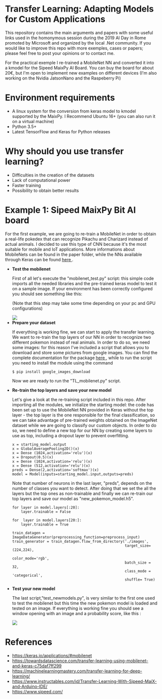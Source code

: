 # Transfer Learning: Adapting Models for Custom Applications
This repository contains the main arguments and papers with some useful links used in the homonymous session during the 2019 AI Day in Rome promoted by Microsoft and organized by the local .Net community. If you would like to improve this repo with more exemples, cases or papers; please feel free to post your opinions or to contact me.

For the practical exemple I re-trained a MobileNet NN and converted it into a kmodel for the Sipeed MaixPy AI Board. You can buy the board for about 20€, but I'm open to implement new examples on different devices (I'm also working on the Nvidia JatsonNano and the Raspeberry Pi)

# Environment requirements
- A linux system for the conversion from keras model to kmodel supported by the MaixPy. I Recommend Ubuntu 16+ (you can also run it on a virtual machine)
- Python 3.5+
- Latest TensorFlow and Keras for Python releases 

# Why should you use transfer learning?
- Difficulties in the creation of the datasets
- Lack of computational power 
- Faster training
- Possibility to obtain better results 

# Example 1: Sipeed MaixPy Bit AI board
For the first example, we are going to re-train a MobileNet in order to obtain a real-life pokedex that can recognize Pikachu and Charizard instead of actual animals. I decided to use this type of CNN because it's the most suitable for mobile and IoT applications. More informations about MobileNets can be found in the paper folder, while the NNs available through Keras can be found <a href="https://keras.io/applications/#mobilenet"> here </a>.
<ul>
  <li><b> Test the mobilenet </b></li>
  
First of all let's execute the "mobilenet_test.py" script: this simple code imports all the needed libraries and the pre-trained keras model to test it on a sample image. If your environment has been correctly configured you should see something like this:

(Note that this step may take some time depending on your pc and GPU configurations)

<img src="https://drive.google.com/uc?id=1N-gGAXOa3CjbYn2mM2fOfpQ-FbUjh0Au"> 


<li><b> Prepare your dataset </b></li>

If everything is working fine, we can start to apply the transfer learning. We want to re-train the top layers of our NN in order to recognize two different pokemon instead of real animals. In order to do so, we need some images: for this reason I've included a script that allows you to download and store some pictures from google images. You can find the complete documentation for the package <a href="https://github.com/hardikvasa/google-images-download"> here </a>, while to run the script you need to install the module using the command 

``` bashrc
$ pip install google_images_download 
```
Now we are ready to run the "TL_mobilenet.py" script.


<li><b> Re-train the top layers and save your new model </b></li>

Let's give a look at the re-training script included in this repo. After importing all the modules, we initialize the starting model: the code has been set up to use the MobileNet NN provided in Keras without the top layer - the top layer is the one responsible for the final classification, so we can take advantage of pre-trained weights obtained on the ImageNet dataset while we are going to classify our custom objects. In order to do so, we need to define a new top for our NN by creating some layers to use as top, including a dropout layer to prevent overfitting. 

```
x = starting_model.output 
x = GlobalAveragePooling2D()(x)
x = Dense (1024,activation='relu')(x)
x = Dropout(0.5)(x) 
x = Dense (1024,activation='relu')(x)
x = Dense (512,activation='relu')(x)
preds = Dense(2,activation='softmax')(x)
model = Model(inputs=starting_model.input,outputs=preds)
```

Note that number of neurons in the last layer, "preds", depends on the number of classes you want to detect.
After doing that we set the all the layers but the top ones as non-trainable and finally we can re-train our top layers and save our model as "new_pokemon_model.h5".


```
for layer in model.layers[:20]:
    layer.trainable = False

for  layer in model.layers[20:]:
    layer.trainable = True   

train_datagen = ImageDataGenerator(preprocessing_function=preprocess_input)
train_generator = train_datagen.flow_from_directory('./images',
                                                    target_size=(224,224),
                                                    color_mode='rgb',
                                                    batch_size = 32,
                                                    class_mode = 'categorical',
                                                    shuffle= True)
```

<li><b> Test your new model </b></li>

The last script,"test_newmodels.py", is very similar to the first one used to test the mobilenet but this time the new pokemon model is loaded and tested on an image. If everything is working fine you should see a window opening with an image and a probability score, like this :


<img src="https://drive.google.com/uc?id=1rhcL-7tAdnWJt4Bow6j8EmB5f4-POtvY">
</ul>


# References 
- https://keras.io/applications/#mobilenet
- https://towardsdatascience.com/transfer-learning-using-mobilenet-and-keras-c75daf7ff299
- https://machinelearningmastery.com/transfer-learning-for-deep-learning/
- https://www.instructables.com/id/Transfer-Learning-With-Sipeed-MaiX-and-Arduino-IDE/
- https://www.sipeed.com/
